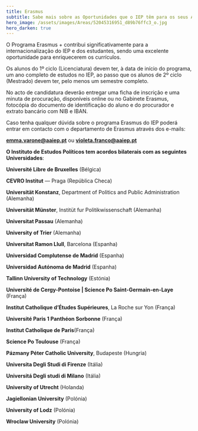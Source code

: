 ```yaml
---
title: Erasmus
subtitle: Sabe mais sobre as Oportunidades que o IEP têm para os seus Alunos
hero_image: /assets/images/Areas/52045316951_d89b76ffc3_o.jpg
hero_darken: true
---
```


O Programa Erasmus + contribui significativamente para a internacionalização do IEP e dos estudantes, sendo uma excelente oportunidade para enriquecerem os currículos.

Os alunos do 1º ciclo (Licenciatura) devem ter, à data de início do programa, um ano completo de estudos no IEP, ao passo que os alunos de 2º ciclo (Mestrado) devem ter, pelo menos um semestre completo.

No acto de candidatura deverão entregar uma ficha de inscrição e uma minuta de procuração, disponíveis online ou no Gabinete Erasmus, fotocópia do documento de identificação do aluno e do procurador e extrato bancário com NIB e IBAN.

Caso tenha qualquer dúvida sobre o programa Erasmus do IEP poderá entrar em contacto com o departamento de Erasmus através dos e-mails: 

**emma.varone@aaiep.pt** ou **violeta.franco@aaiep.pt**

**O Instituto de Estudos Políticos tem acordos bilaterais com as seguintes Universidades**:

**Université Libre de Bruxelles** (Bélgica) 

**CEVRO Institut** — Praga (República Checa) 

**Universität Konstanz**, Department of Politics and Public Administration (Alemanha) 

**Universität Münster**, Institüt fur Politikwissenschaft (Alemanha) 

**Universitat Passau** (Alemanha) 

**University of Trier** (Alemanha) 

**Universitat Ramon Llull**, Barcelona (Espanha) 

**Universidad Complutense de Madrid** (Espanha) 

**Universidad Autónoma de Madrid** (Espanha) 

**Tallinn University of Technology** (Estónia) 

**Université de Cergy-Pontoise | Science Po Saint-Germain-en-Laye** (França) 

**Institut Catholique d’Études Supérieures**, La Roche sur Yon (França) 

**Université Paris 1 Panthéon Sorbonne** (França)

**Institut Catholique de Paris**(França) 

**Science Po Toulouse** (França) 

**Pázmany Péter Catholic University**, Budapeste (Hungria) 

**Universita Degli Studi di Firenze** (Itália)

**Universitá Degli studi di Milano** (Itália) 

**University of Utrecht** (Holanda) 

**Jagiellonian University** (Polónia)

**University of Lodz** (Polónia) 

**Wroclaw University** (Polónia)
